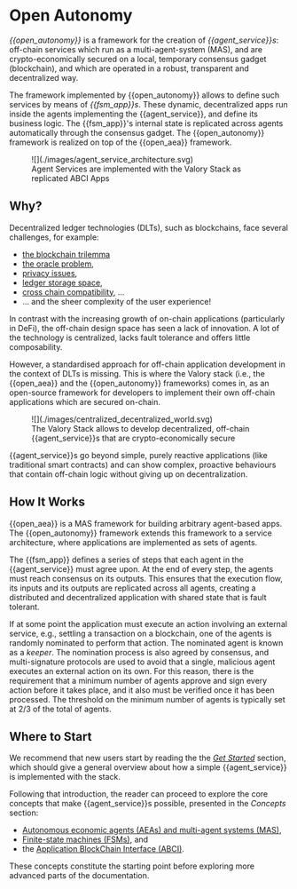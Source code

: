 # Open Autonomy

_{{open_autonomy}}_ is a framework for the creation of _{{agent_service}}s_: off-chain services which run as a multi-agent-system (MAS), and are crypto-economically secured on a local, temporary consensus gadget (blockchain), and which are operated in a robust, transparent and decentralized way.

The framework implemented by {{open_autonomy}} allows to define such services by means of _{{fsm_app}}s_. These dynamic, decentralized apps run inside the agents implementing the {{agent_service}}, and define its business logic. The {{fsm_app}}'s internal state is replicated across agents automatically through the consensus gadget. The {{open_autonomy}} framework is realized on top of the {{open_aea}} framework.

<figure markdown>
![](./images/agent_service_architecture.svg)
<figcaption>Agent Services are implemented with the Valory Stack as replicated ABCI Apps</figcaption>
</figure>

## Why?
Decentralized ledger technologies (DLTs), such as blockchains, face several challenges, for example:

* [the blockchain trilemma](https://www.ledger.com/academy/what-is-the-blockchain-trilemma)
* [the oracle problem](https://encyclopedia.pub/entry/2959),
* [privacy issues](https://en.wikipedia.org/wiki/Privacy_and_blockchain),
* [ledger storage space](https://cointelegraph.com/news/how-can-blockchain-improve-data-storage),
* [cross chain compatibility](https://101blockchains.com/blockchain-interoperability/), ...
* ... and the sheer complexity of the user experience!

In contrast with the increasing growth of on-chain applications (particularly in DeFi), the off-chain design space has seen a lack of innovation. A lot of the technology is centralized, lacks fault tolerance and offers little composability.


However, a standardised approach for off-chain application development in the context of DLTs is missing. This is where the Valory stack (i.e., the {{open_aea}} and the {{open_autonomy}} frameworks) comes in, as an open-source framework for developers to implement their own off-chain applications which are secured on-chain.


<figure markdown>
![](./images/centralized_decentralized_world.svg)
<figcaption>The Valory Stack allows to develop decentralized, off-chain {{agent_service}}s that are crypto-economically secure</figcaption>
</figure>


{{agent_service}}s go beyond simple, purely
reactive applications (like traditional smart contracts) and can show complex, proactive behaviours that contain off-chain logic without giving up on decentralization.


## How It Works

{{open_aea}} is a MAS framework for building
arbitrary agent-based apps. The {{open_autonomy}} framework extends this framework to a service architecture, where applications are implemented as sets of agents.

The {{fsm_app}} defines a series of steps that each agent in the {{agent_service}} must agree upon. At the end of every step, the agents must reach consensus on its outputs. This ensures that the execution flow, its
inputs and its outputs are replicated across all agents, creating a distributed and
decentralized application with shared state that is fault tolerant.

If at some point the application must execute an action involving an external service, e.g.,
settling a transaction on a blockchain, one of the agents is randomly nominated to perform that action. The nominated agent is known as a _keeper_. The nomination process is also agreed by consensus, and multi-signature protocols are used to avoid that a single, malicious agent executes an external action on its own.
For this reason, there is the requirement that a minimum number of agents approve and sign every action before it takes place, and it also must be verified once it has been processed. The threshold on the minimum number of agents is typically set at 2/3 of the total of agents.

## Where to Start

We recommend that new users start by reading the the [_Get Started_](./get_started.md) section, which should give a general overview about how a simple {{agent_service}} is implemented with the stack.

Following that introduction, the reader can proceed to explore the core concepts that make {{agent_service}}s possible, presented in the _Concepts_ section:

- [Autonomous economic agents (AEAs) and multi-agent systems (MAS)](./aea.md),
- [Finite-state machines (FSMs)](./fsm.md), and
- the [Application BlockChain Interface (ABCI)](./abci.md).

These concepts constitute the starting point before exploring more advanced parts of the documentation.

